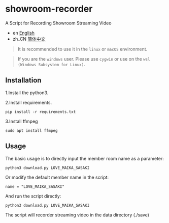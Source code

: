 # showroom-recorder
A Script for Recording Showroom Streaming Video

- en [English](README.md)
- zh_CN [简体中文](README.zh_CN.md)

> It is recommended to use it in the `linux` or `macOS` environment.

> If you are the `windows` user. Please use `cygwin` or use on the `wsl (Windows Subsystem for Linux)`.

## Installation

1.Install the python3.

2.Install requirements.

```
pip install -r requirements.txt
```

3.Install ffmpeg

```
sudo apt install ffmpeg
```

## Usage

The basic usage is to directly input the member room name as a parameter:

```
python3 download.py LOVE_MAIKA_SASAKI
```

Or modify the default member name in the script:

```
name = "LOVE_MAIKA_SASAKI"
```
And run the script directly:

```
python3 download.py LOVE_MAIKA_SASAKI
```

The script will recorder streaming video in the data directory (./save) 
